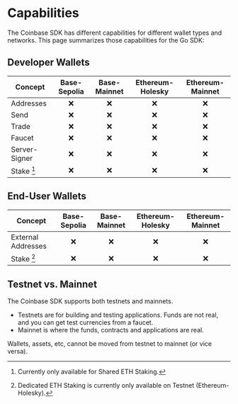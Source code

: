 # Capabilities

The Coinbase SDK has different capabilities for different wallet types and networks. This page summarizes
those capabilities for the Go SDK:

## Developer Wallets

| Concept       | Base-Sepolia | Base-Mainnet | Ethereum-Holesky | Ethereum-Mainnet |
| ------------- | :----------: | :----------: | :--------------: | :--------------: |
| Addresses     |      ❌      |      ❌      |        ❌        |        ❌        |
| Send          |      ❌      |      ❌      |        ❌        |        ❌        |
| Trade         |      ❌      |      ❌      |        ❌        |        ❌        |
| Faucet        |      ❌      |      ❌      |        ❌        |        ❌        |
| Server-Signer |      ❌      |      ❌      |        ❌        |        ❌        |
| Stake [^1]    |      ❌      |      ❌      |        ❌        |        ❌        |

[^1]: Currently only available for Shared ETH Staking.

## End-User Wallets

| Concept            | Base-Sepolia | Base-Mainnet | Ethereum-Holesky | Ethereum-Mainnet |
| ------------------ | :----------: | :----------: | :--------------: | :--------------: |
| External Addresses |      ❌      |      ❌      |        ❌        |        ❌        |
| Stake [^2]         |      ❌      |      ❌      |        ❌        |        ❌        |

[^2]: Dedicated ETH Staking is currently only available on Testnet (Ethereum-Holesky).

## Testnet vs. Mainnet

The Coinbase SDK supports both testnets and mainnets.

- Testnets are for building and testing applications. Funds are not real, and you can get test currencies from a faucet.
- Mainnet is where the funds, contracts and applications are real.

Wallets, assets, etc, cannot be moved from testnet to mainnet (or vice versa).
